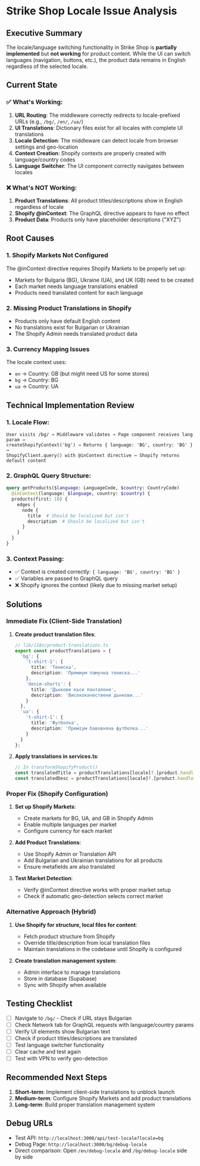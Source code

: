 # Strike Shop Locale Issue Analysis

## Executive Summary

The locale/language switching functionality in Strike Shop is **partially implemented** but **not working** for product content. While the UI can switch languages (navigation, buttons, etc.), the product data remains in English regardless of the selected locale.

## Current State

### ✅ What's Working:
1. **URL Routing**: The middleware correctly redirects to locale-prefixed URLs (e.g., `/bg/`, `/en/`, `/ua/`)
2. **UI Translations**: Dictionary files exist for all locales with complete UI translations
3. **Locale Detection**: The middleware can detect locale from browser settings and geo-location
4. **Context Creation**: Shopify contexts are properly created with language/country codes
5. **Language Switcher**: The UI component correctly navigates between locales

### ❌ What's NOT Working:
1. **Product Translations**: All product titles/descriptions show in English regardless of locale
2. **Shopify @inContext**: The GraphQL directive appears to have no effect
3. **Product Data**: Products only have placeholder descriptions ("XYZ")

## Root Causes

### 1. **Shopify Markets Not Configured**
The @inContext directive requires Shopify Markets to be properly set up:
- Markets for Bulgaria (BG), Ukraine (UA), and UK (GB) need to be created
- Each market needs language translations enabled
- Products need translated content for each language

### 2. **Missing Product Translations in Shopify**
- Products only have default English content
- No translations exist for Bulgarian or Ukrainian
- The Shopify Admin needs translated product data

### 3. **Currency Mapping Issues**
The locale context uses:
- `en` → Country: GB (but might need US for some stores)
- `bg` → Country: BG 
- `ua` → Country: UA

## Technical Implementation Review

### 1. **Locale Flow**:
```
User visits /bg/ → Middleware validates → Page component receives lang param → 
createShopifyContext('bg') → Returns { language: 'BG', country: 'BG' } →
ShopifyClient.query() with @inContext directive → Shopify returns default content
```

### 2. **GraphQL Query Structure**:
```graphql
query getProducts($language: LanguageCode, $country: CountryCode) 
  @inContext(language: $language, country: $country) {
  products(first: 10) {
    edges {
      node {
        title  # Should be localized but isn't
        description  # Should be localized but isn't
      }
    }
  }
}
```

### 3. **Context Passing**:
- ✅ Context is created correctly: `{ language: 'BG', country: 'BG' }`
- ✅ Variables are passed to GraphQL query
- ❌ Shopify ignores the context (likely due to missing market setup)

## Solutions

### Immediate Fix (Client-Side Translation)
1. **Create product translation files**:
   ```typescript
   // lib/i18n/product-translations.ts
   export const productTranslations = {
     'bg': {
       't-shirt-1': { 
         title: 'Тениска', 
         description: 'Премиум памучна тениска...' 
       },
       'denim-shorts': { 
         title: 'Дънкови къси панталони',
         description: 'Висококачествени дънкови...'
       }
     },
     'ua': {
       't-shirt-1': { 
         title: 'Футболка',
         description: 'Преміум бавовняна футболка...'
       }
     }
   };
   ```

2. **Apply translations in services.ts**:
   ```typescript
   // In transformShopifyProduct()
   const translatedTitle = productTranslations[locale]?.[product.handle]?.title || product.title;
   const translatedDesc = productTranslations[locale]?.[product.handle]?.description || product.description;
   ```

### Proper Fix (Shopify Configuration)
1. **Set up Shopify Markets**:
   - Create markets for BG, UA, and GB in Shopify Admin
   - Enable multiple languages per market
   - Configure currency for each market

2. **Add Product Translations**:
   - Use Shopify Admin or Translation API
   - Add Bulgarian and Ukrainian translations for all products
   - Ensure metafields are also translated

3. **Test Market Detection**:
   - Verify @inContext directive works with proper market setup
   - Check if automatic geo-detection selects correct market

### Alternative Approach (Hybrid)
1. **Use Shopify for structure, local files for content**:
   - Fetch product structure from Shopify
   - Override title/description from local translation files
   - Maintain translations in the codebase until Shopify is configured

2. **Create translation management system**:
   - Admin interface to manage translations
   - Store in database (Supabase)
   - Sync with Shopify when available

## Testing Checklist

- [ ] Navigate to `/bg/` - Check if URL stays Bulgarian
- [ ] Check Network tab for GraphQL requests with language/country params
- [ ] Verify UI elements show Bulgarian text
- [ ] Check if product titles/descriptions are translated
- [ ] Test language switcher functionality
- [ ] Clear cache and test again
- [ ] Test with VPN to verify geo-detection

## Recommended Next Steps

1. **Short-term**: Implement client-side translations to unblock launch
2. **Medium-term**: Configure Shopify Markets and add product translations
3. **Long-term**: Build proper translation management system

## Debug URLs

- Test API: `http://localhost:3000/api/test-locale?locale=bg`
- Debug Page: `http://localhost:3000/bg/debug-locale`
- Direct comparison: Open `/en/debug-locale` and `/bg/debug-locale` side by side